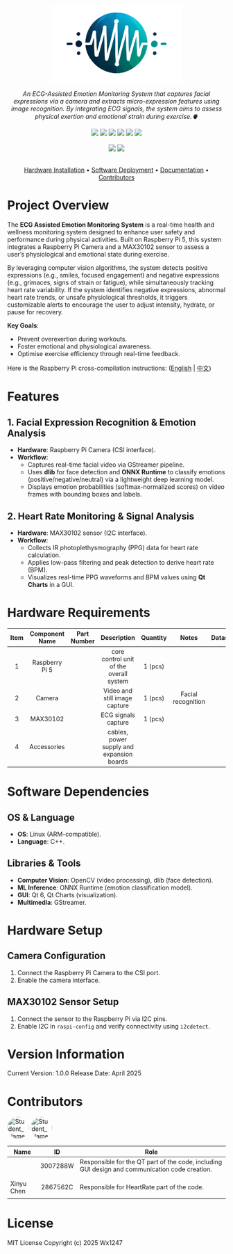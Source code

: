 <div align="center">
    <img src="Documents/pictures/EAEM-Logo.png"/ width=300>
    <p>
      <i align="center">An ECG-Assisted Emotion Monitoring System that captures facial expressions via a camera and extracts micro-expression features using image recognition. By integrating ECG signals, the system aims to assess physical exertion and emotional strain during exercise.🫀</i>
    </p>
    <div id="badges">
     <a href="operation system"><img src="https://img.shields.io/badge/Debian-A81D33?logo=debian&logoColor=fff"/></a>
     <a href="programming language"><img src="https://img.shields.io/badge/C++-%2300599C.svg?logo=c%2B%2B&logoColor=white"/></a>
     <a href="GitHub License"><img src="https://img.shields.io/badge/license-MIT-blue.svg"/></a>
     <a href="https://github.com/Ww1247/ECG-Assisted-Emotion-Monitoring/issues"><img src="https://img.shields.io/github/issues/Ww1247/ECG-Assisted-Emotion-Monitoring.svg"/></a>
     <a href="https://github.com/Ww1247/ECG-Assisted-Emotion-Monitoring"><img src="https://img.shields.io/github/stars/Ww1247/ECG-Assisted-Emotion-Monitoring.svg?style=social&label=Star"/></a>
     <a href="https://github.com/Ww1247/ECG-Assisted-Emotion-Monitoring"><img src="https://img.shields.io/github/forks/Ww1247/ECG-Assisted-Emotion-Monitoring?style=social&label=Fork"/></a>
    </div> 
       <br>
       <a href="facebook_url"><img src="https://img.shields.io/badge/Facebook-%231877F2.svg?logo=Facebook&logoColor=white"/></a>
       <a href="instagram_url"><img src="https://img.shields.io/badge/Instagram-%23E4405F.svg?logo=Instagram&logoColor=white"/></a>
       <br>
       <br>
    
[Hardware Installation](#installation) •
[Software Deployment](#examples) •
[Documentation](#documentation) •
[Contributors](#contributions)
</div>


# Project Overview 

The **ECG Assisted Emotion Monitoring System** is a real-time health and wellness monitoring system designed to enhance user safety and performance during physical activities. Built on Raspberry Pi 5, this system integrates a Raspberry Pi Camera and a MAX30102 sensor to assess a user’s physiological and emotional state during exercise.

By leveraging computer vision algorithms, the system detects positive expressions (e.g., smiles, focused engagement) and negative expressions (e.g., grimaces, signs of strain or fatigue), while simultaneously tracking heart rate variability. If the system identifies negative expressions, abnormal heart rate trends, or unsafe physiological thresholds, it triggers customizable alerts to encourage the user to adjust intensity, hydrate, or pause for recovery.

**Key Goals**:  
- Prevent overexertion during workouts.  
- Foster emotional and physiological awareness.  
- Optimise exercise efficiency through real-time feedback.  

Here is the Raspberry Pi cross-compilation instructions: ([English](https://github.com/Ww1247/ECG-Assisted-Emotion-Monitoring/wiki/ECG-Assisted-Emotion-Monitoring%E2%80%90en) | [中文](https://github.com/Ww1247/ECG-Assisted-Emotion-Monitoring/wiki/ECG-Assisted-Emotion-Monitoring%E2%80%90zh))

# Features

## 1. Facial Expression Recognition & Emotion Analysis  
- **Hardware**: Raspberry Pi Camera (CSI interface).  
- **Workflow**:  
  - Captures real-time facial video via GStreamer pipeline.  
  - Uses **dlib** for face detection and **ONNX Runtime** to classify emotions (positive/negative/neutral) via a lightweight deep learning model.  
  - Displays emotion probabilities (softmax-normalized scores) on video frames with bounding boxes and labels.

## 2. Heart Rate Monitoring & Signal Analysis  
- **Hardware**: MAX30102 sensor (I2C interface).  
- **Workflow**:  
  - Collects IR photoplethysmography (PPG) data for heart rate calculation.  
  - Applies low-pass filtering and peak detection to derive heart rate (BPM).  
  - Visualizes real-time PPG waveforms and BPM values using **Qt Charts** in a GUI.  

# Hardware Requirements 
| Item | Component Name | Part Number | Description                                 | Quantity |  Notes              | Datasheet |
|:----:|:--------------:|:-----------:|:-------------------------------------------:|:--------:|:-------------------:|:---------:|
|  1   | Raspberry Pi 5 |             | core control unit of the overall system     | 1 (pcs)  |                     |           |
|  2   | Camera         |             | Video and still image capture               | 1 (pcs)  | Facial recognition  |           |
|  3   | MAX30102       |             | ECG signals capture                         | 1 (pcs)  |                     |           |
|  4   | Accessories    |             | cables, power supply and expansion boards   |          |                     |           |

# Software Dependencies  

## OS & Language  
- **OS**: Linux (ARM-compatible).  
- **Language**: C++.  

## Libraries & Tools  
- **Computer Vision**: OpenCV (video processing), dlib (face detection).  
- **ML Inference**: ONNX Runtime (emotion classification model).  
- **GUI**: Qt 6, Qt Charts (visualization).  
- **Multimedia**: GStreamer.

# Hardware Setup  

## Camera Configuration  
1. Connect the Raspberry Pi Camera to the CSI port.  
2. Enable the camera interface.  

## MAX30102 Sensor Setup  
1. Connect the sensor to the Raspberry Pi via I2C pins.  
2. Enable I2C in `raspi-config` and verify connectivity using `i2cdetect`.

# Version Information
Current Version: 1.0.0
Release Date: April 2025

# Contributors

<!---
npx contributor-faces --exclude "*bot*" --limit 70 --repo "https://github.com/amplication/amplication"

change the height and width for each of the contributors from 80 to 50.
--->

[//]: contributor-faces

  <img src="https://avatars.githubusercontent.com/u/199613138?v=4" title="Student_Name" width="50" height="50" style="border-radius: 50%; object-fit: cover;">

[//]: contributor-faces

  <img src="https://avatars.githubusercontent.com/u/128835450?s=400&u=b5ecb292c1a067e392b97c62b5ac3e576df1d874&v=4" title="Student_Name" width="50" height="50" style="border-radius: 50%; object-fit: cover;">

| Name         | ID       | Role                                                                                                                              |
| ------------ |:--------:| --------------------------------------------------------------------------------------------------------------------------------- |
|              | 3007288W | Responsible for the QT part of the code, including GUI design and communication code creation.                                    |
|              |          |                                                                                                                                   |
|              |          |                                                                                                                                   |
| Xinyu Chen   | 2867562C | Responsible for HeartRate part of the code.                                                                                       |
|              |          |                                                                                                                                   |

# License
MIT License Copyright (c) 2025 Wx1247
